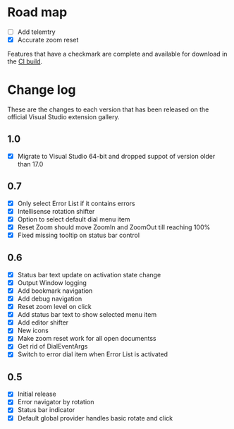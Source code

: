 # Road map

- [ ] Add telemtry
- [x] Accurate zoom reset

Features that have a checkmark are complete and available for
download in the
[CI build](http://vsixgallery.com/extension/d4ce1d82-9bf6-4136-bd56-43cde615e0db/).

# Change log

These are the changes to each version that has been released
on the official Visual Studio extension gallery.

## 1.0

- [x] Migrate to Visual Studio 64-bit and dropped suppot of version older than 17.0

## 0.7

- [x] Only select Error List if it contains errors
- [x] Intellisense rotation shifter
- [x] Option to select default dial menu item
- [x] Reset Zoom should move ZoomIn and ZoomOut till reaching 100%
- [x] Fixed missing tooltip on status bar control

## 0.6

- [x] Status bar text update on activation state change
- [x] Output Window logging
- [x] Add bookmark navigation
- [x] Add debug navigation
- [x] Reset zoom level on click
- [x] Add status bar text to show selected menu item
- [x] Add editor shifter
- [x] New icons
- [x] Make zoom reset work for all open documentss
- [x] Get rid of DialEventArgs
- [x] Switch to error dial item when Error List is activated

## 0.5

- [x] Initial release
- [x] Error navigator by rotation
- [x] Status bar indicator
- [x] Default global provider handles basic rotate and click
